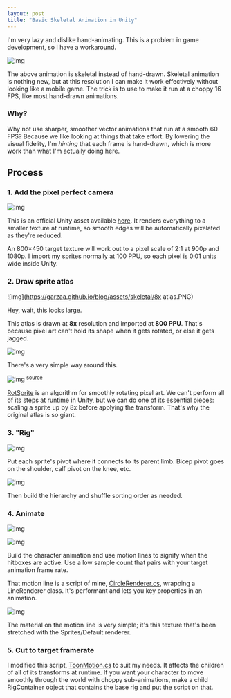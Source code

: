 ```yaml
---
layout: post
title: "Basic Skeletal Animation in Unity"
---
```


I'm very lazy and dislike hand-animating. This is a problem in game development, so I have a workaround.

![img](https://garzaa.github.io/blog/assets/skeletal/attacks.gif)

The above animation is skeletal instead of hand-drawn. Skeletal animation is nothing new, but at this resolution I can make it work effectively without looking like a mobile game.
The trick is to use to make it run  at a choppy 16 FPS, like most hand-drawn animations.

### Why?
Why not use sharper, smoother vector animations that run at a smooth 60 FPS? Because we like looking at things that take effort. 
By lowering the visual fidelity, I'm _hinting_ that each frame is hand-drawn, which is more work than what I'm actually doing here.

## Process
### 1. Add the pixel perfect camera
![img](https://garzaa.github.io/blog/assets/skeletal/camera.png)

This is an official Unity asset available [here](https://docs.unity3d.com/Packages/com.unity.2d.pixel-perfect@1.0/manual/index.html). 
It renders everything to a smaller texture at runtime, so smooth edges will be automatically pixelated as they're reduced.

An 800×450 target texture will work out to a pixel scale of 2:1 at 900p and 1080p.
I import my sprites normally at 100 PPU, so each pixel is 0.01 units wide inside Unity.

### 2. Draw sprite atlas
![img](https://garzaa.github.io/blog/assets/skeletal/8x atlas.PNG)

Hey, wait, this looks large. 

This atlas is drawn at **8x** resolution and imported at **800 PPU**. That's because pixel art can't hold its shape when it gets rotated, or else it gets jagged.

![img](https://garzaa.github.io/blog/assets/skeletal/rotation.png)

There's a very simple way around this.

![img](https://garzaa.github.io/blog/assets/skeletal/rotsprite.png)
<sup>[source](https://info.sonicretro.org/RotSprite)</sup>

[RotSprite](https://en.wikipedia.org/wiki/Pixel-art_scaling_algorithms#RotSprite) is an algorithm for smoothly rotating pixel art. We can't perform all of its steps at runtime in Unity, but we can do one of its essential pieces: scaling a sprite up by 8x before applying the transform.
That's why the original atlas is so giant.

### 3. "Rig"
![img](https://garzaa.github.io/blog/assets/skeletal/rig.png)

Put each sprite's pivot where it connects to its parent limb. Bicep pivot goes on the shoulder, calf pivot on the knee, etc.

![img](https://garzaa.github.io/blog/assets/skeletal/hierarchy.png)

Then build the hierarchy and shuffle sorting order as needed.

### 4. Animate
![img](https://garzaa.github.io/blog/assets/skeletal/animate1.png)

![img](https://garzaa.github.io/blog/assets/skeletal/circlerenderer.PNG)

Build the character animation and use motion lines to signify when the hitboxes are active. Use a low sample count that pairs with your target animation frame rate.

That motion line is a script of mine, [CircleRenderer.cs](https://gist.github.com/garzaa/30f0507978db3fd7c78879c9a394298f), wrapping a LineRenderer class. It's performant and lets you key properties in an animation.

![img](https://garzaa.github.io/blog/assets/skeletal/streak.png)

The material on the motion line is very simple; it's this texture that's been stretched with the Sprites/Default renderer.

### 5. Cut to target framerate
I modified this script, [ToonMotion.cs](https://gist.github.com/garzaa/59596a6836804338258ad53ff09cd0cb) to suit my needs. It affects the children of all of its transforms at runtime. 
If you want your character to move smoothly through the world with choppy sub-animations, make a child RigContainer object that contains the base rig and put the script on that.
